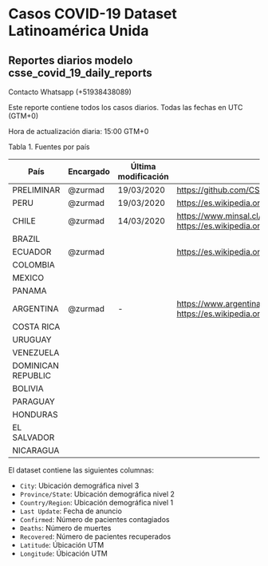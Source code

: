 # Casos COVID-19 Dataset Latinoamérica Unida

## Reportes diarios modelo csse_covid_19_daily_reports

Contacto Whatsapp (+51938438089)

Este reporte contiene todos los casos diarios. Todas las fechas en UTC (GTM+0)

Hora de actualización diaria: 15:00 GTM+0

Tabla 1. Fuentes por país

País | Encargado | Última modificación | Fuente
--- | --- | --- | --- 
PRELIMINAR | @zurmad | 19/03/2020 | https://github.com/CSSEGISandData/COVID-19
PERU | @zurmad | 19/03/2020 | https://es.wikipedia.org/wiki/Pandemia_de_enfermedad_por_coronavirus_de_2020_en_Per%C3%BA
CHILE | @zurmad | 14/03/2020 | https://www.minsal.cl/nuevo-coronavirus-2019-ncov/casos-confirmados-en-chile-covid-19/ https://es.wikipedia.org/wiki/Pandemia_de_enfermedad_por_coronavirus_de_2020_en_Chile
BRAZIL | | |
ECUADOR | @zurmad | | https://es.wikipedia.org/wiki/Pandemia_de_enfermedad_por_coronavirus_de_2020_en_Ecuador
COLOMBIA | | |
MEXICO | | |
PANAMA | | |
ARGENTINA | @zurmad | - | https://www.argentina.gob.ar/coronavirus/informe-diario https://es.wikipedia.org/wiki/Pandemia_de_enfermedad_por_coronavirus_de_2020_en_Argentina
COSTA RICA | | |
URUGUAY | | |
VENEZUELA | | |
DOMINICAN REPUBLIC |  | |
BOLIVIA | | |
PARAGUAY | | |
HONDURAS | | |
EL SALVADOR | | |
NICARAGUA | | |


El dataset contiene las siguientes columnas:
* `City`: Ubicación demográfica nivel 3
* `Province/State`: Ubicación demográfica nivel 2
* `Country/Region`: Ubicación demográfica nivel 1
* `Last Update`: Fecha de anuncio
* `Confirmed`: Número de pacientes contagiados
* `Deaths`: Número de muertes
* `Recovered`: Número de pacientes recuperados
* `Latitude`: Úbicación UTM
* `Longitude`: Úbicación UTM